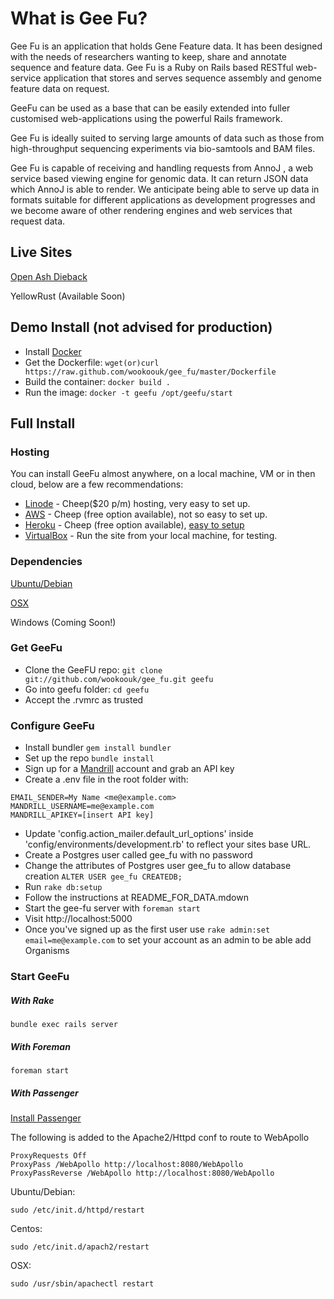 # What is Gee Fu?
Gee Fu is an application that holds Gene Feature data. It has been designed with the needs of researchers wanting to keep, share and annotate sequence and feature data.
Gee Fu is a Ruby on Rails based RESTful web-service application that stores and serves sequence assembly and genome feature data on request. 


GeeFu can be used as a base that can be easily extended into fuller customised web-applications using the powerful Rails framework.

Gee Fu is ideally suited to serving large amounts of data such as those from high-throughput sequencing experiments via bio-samtools and BAM files. 

Gee Fu is capable of receiving and handling requests from AnnoJ , a web service based viewing engine for genomic data. It can return JSON data which AnnoJ is able to render. We anticipate being able to serve up data in formats suitable for different applications as development progresses and we become aware of other rendering engines and web services that request data. 


## Live Sites
[Open Ash Dieback](https://geefu.oadb.tsl.ac.uk)

YellowRust (Available Soon)

## Demo Install (not advised for production)
* Install [Docker](https://www.docker.io/gettingstarted/#h_installation)
* Get the Dockerfile: 
  `wget(or)curl https://raw.github.com/wookoouk/gee_fu/master/Dockerfile`
* Build the container: 
  `docker build .`
* Run the image: 
  `docker -t geefu /opt/geefu/start`

## Full Install

### Hosting

You can install GeeFu almost anywhere, on a local machine, VM or in then cloud, below are a few recommendations:
* [Linode](https://www.linode.com/) - Cheep($20 p/m) hosting, very easy to set up.
* [AWS](http://aws.amazon.com/) - Cheep (free option available), not so easy to set up.
* [Heroku](https://www.heroku.com/) - Cheep (free option available), [easy to setup](heroku.md)
* [VirtualBox](https://www.virtualbox.org/) - Run the site from your local machine, for testing.

### Dependencies

[Ubuntu/Debian](doc/ubuntu.md)

[OSX](doc/osx.md)

Windows (Coming Soon!)

### Get GeeFu

* Clone the GeeFU repo: `git clone git://github.com/wookoouk/gee_fu.git geefu`
* Go into geefu folder: `cd geefu`
* Accept the .rvmrc as trusted

### Configure GeeFu

* Install bundler
  `gem install bundler`
* Set up the repo
  `bundle install`
* Sign up for a [Mandrill](http://mandrill.com/) account and grab an API key
* Create a .env file in the root folder with:

```
EMAIL_SENDER=My Name <me@example.com>
MANDRILL_USERNAME=me@example.com
MANDRILL_APIKEY=[insert API key]
```

* Update 'config.action_mailer.default_url_options' inside 'config/environments/development.rb' to reflect your sites base URL.
* Create a Postgres user called gee_fu with no password
* Change the attributes of Postgres user gee_fu to allow database creation
  `ALTER USER gee_fu CREATEDB;`
* Run `rake db:setup`
* Follow the instructions at README_FOR_DATA.mdown
* Start the gee-fu server with `foreman start`
* Visit http://localhost:5000
* Once you've signed up as the first user use `rake admin:set email=me@example.com` to set your account as an admin to be able add Organisms

### Start GeeFu

##### With Rake
```
bundle exec rails server
```

##### With Foreman
```
foreman start
```
##### With Passenger
[Install Passenger](http://www.modrails.com/documentation/Users%20guide%20Apache.html#installation)

The following is added to the Apache2/Httpd conf to route to WebApollo
```
ProxyRequests Off
ProxyPass /WebApollo http://localhost:8080/WebApollo
ProxyPassReverse /WebApollo http://localhost:8080/WebApollo
```


Ubuntu/Debian: 
```
sudo /etc/init.d/httpd/restart
```

Centos: 
```
sudo /etc/init.d/apach2/restart
```

OSX: 
```
sudo /usr/sbin/apachectl restart
```
